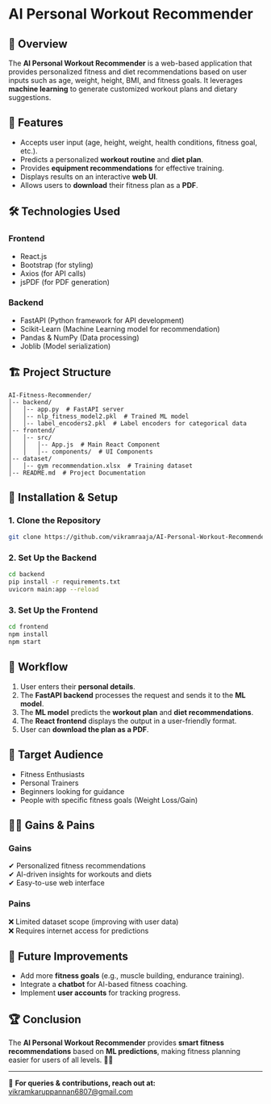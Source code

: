 # AI Personal Workout Recommender

## 📌 Overview
The **AI Personal Workout Recommender** is a web-based application that provides personalized fitness and diet recommendations based on user inputs such as age, weight, height, BMI, and fitness goals. It leverages **machine learning** to generate customized workout plans and dietary suggestions.

## 🚀 Features
- Accepts user input (age, height, weight, health conditions, fitness goal, etc.).
- Predicts a personalized **workout routine** and **diet plan**.
- Provides **equipment recommendations** for effective training.
- Displays results on an interactive **web UI**.
- Allows users to **download** their fitness plan as a **PDF**.

## 🛠️ Technologies Used
### **Frontend**
- React.js
- Bootstrap (for styling)
- Axios (for API calls)
- jsPDF (for PDF generation)

### **Backend**
- FastAPI (Python framework for API development)
- Scikit-Learn (Machine Learning model for recommendation)
- Pandas & NumPy (Data processing)
- Joblib (Model serialization)


## 🏗️ Project Structure
```
AI-Fitness-Recommender/
│-- backend/
│   │-- app.py  # FastAPI server
│   │-- nlp_fitness_model2.pkl  # Trained ML model
│   │-- label_encoders2.pkl  # Label encoders for categorical data
│-- frontend/
│   │-- src/
│   │   │-- App.js  # Main React Component
│   │   │-- components/  # UI Components
│-- dataset/
│   │-- gym recommendation.xlsx  # Training dataset
│-- README.md  # Project Documentation
```

## 🔧 Installation & Setup
### **1. Clone the Repository**
```bash
git clone https://github.com/vikramraaja/AI-Personal-Workout-Recommender.git
```
### **2. Set Up the Backend**
```bash
cd backend
pip install -r requirements.txt
uvicorn main:app --reload
```
### **3. Set Up the Frontend**
```bash
cd frontend
npm install
npm start
```

## 🔄 Workflow
1. User enters their **personal details**.
2. The **FastAPI backend** processes the request and sends it to the **ML model**.
3. The **ML model** predicts the **workout plan** and **diet recommendations**.
4. The **React frontend** displays the output in a user-friendly format.
5. User can **download the plan as a PDF**.

## 🎯 Target Audience
- Fitness Enthusiasts
- Personal Trainers
- Beginners looking for guidance
- People with specific fitness goals (Weight Loss/Gain)

## 🏋️‍♂️ Gains & Pains
### **Gains**
✔ Personalized fitness recommendations  
✔ AI-driven insights for workouts and diets  
✔ Easy-to-use web interface  

### **Pains**
❌ Limited dataset scope (improving with user data)  
❌ Requires internet access for predictions  

## 📝 Future Improvements
- Add more **fitness goals** (e.g., muscle building, endurance training).
- Integrate a **chatbot** for AI-based fitness coaching.
- Implement **user accounts** for tracking progress.

## 🏆 Conclusion
The **AI Personal Workout Recommender** provides **smart fitness recommendations** based on **ML predictions**, making fitness planning easier for users of all levels. 🚀💪

---
📩 **For queries & contributions, reach out at:** vikramkaruppannan6807@gmail.com
